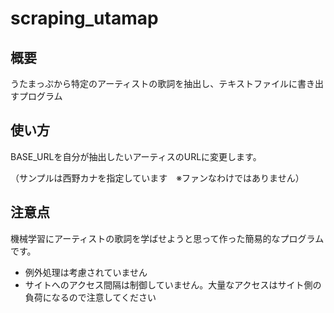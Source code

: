# scraping_utamap
## 概要
うたまっぷから特定のアーティストの歌詞を抽出し、テキストファイルに書き出すプログラム

## 使い方
BASE_URLを自分が抽出したいアーティスのURLに変更します。

（サンプルは西野カナを指定しています　※ファンなわけではありません）

## 注意点
機械学習にアーティストの歌詞を学ばせようと思って作った簡易的なプログラムです。
 - 例外処理は考慮されていません
 - サイトへのアクセス間隔は制御していません。大量なアクセスはサイト側の負荷になるので注意してください
